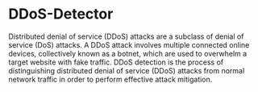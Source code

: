 # DDoS-Detector
Distributed denial of service (DDoS) attacks are a subclass of denial of service (DoS) attacks. A DDoS attack involves multiple connected online devices, collectively known as a botnet, which are used to overwhelm a target website with fake traffic. DDoS detection is the process of distinguishing distributed denial of service (DDoS) attacks from normal network traffic in order to perform effective attack mitigation.
